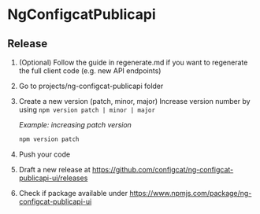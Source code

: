 # NgConfigcatPublicapi

## Release

1. (Optional) Follow the guide in regenerate.md if you want to regenerate the full client code (e.g. new API endpoints)
1. Go to projects/ng-configcat-publicapi folder
1. Create a new version (patch, minor, major)
Increase version number by using `npm version patch | minor | major`

    *Example: increasing patch version* 
    ```PowerShell
    npm version patch
    ```
1. Push your code
1. Draft a new release at https://github.com/configcat/ng-configcat-publicapi-ui/releases
1. Check if package available under https://www.npmjs.com/package/ng-configcat-publicapi-ui
